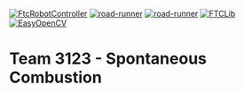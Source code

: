 
[![ FtcRobotController](https://img.shields.io/badge/FtcRobotController-v8.1.1-lightgrey)](https://github.com/FIRST-Tech-Challenge/FtcRobotController)
[![road-runner](https://img.shields.io/badge/road--runner-0.5.5-lightgrey)](https://github.com/acmerobotics/road-runner)
[![road-runner](https://img.shields.io/badge/ftc--dashboard-0.4.5-lightgrey)](https://github.com/acmerobotics/ftc-dashboard)
[![FTCLib](https://img.shields.io/badge/FTCLib-v2.0.1-lightgrey)](https://github.com/FTCLib/FTCLib)
[![EasyOpenCV](https://img.shields.io/badge/EasyOpenCV-v1.5.2-lightgrey)](https://github.com/OpenFTC/EasyOpenCV)

# Team 3123 - Spontaneous Combustion

